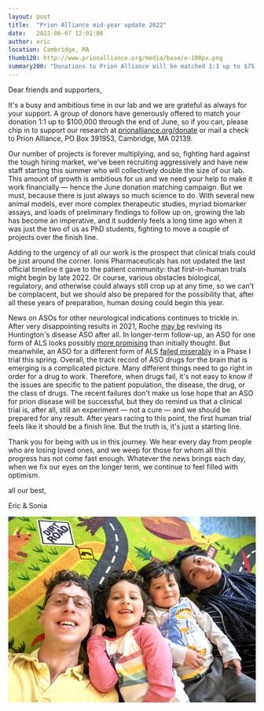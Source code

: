 ```yaml
---
layout: post
title:  "Prion Alliance mid-year update 2022"
date:   2022-06-07 12:01:00
author: eric
location: Cambridge, MA
thumb120: http://www.prionalliance.org/media/base/e-100px.png
summary200: "Donations to Prion Alliance will be matched 1:1 up to $75,000 through the end of June!"
---
```


Dear friends and supporters,

It's a busy and ambitious time in our lab and we are grateful as always for your support. A group of donors have generously offered to match your donation 1:1 up to $100,000 through the end of June, so if you can, please chip in to support our research at [prionalliance.org/donate](/donate/) or mail a check to Prion Alliance, PO Box 391953, Cambridge, MA 02139.

Our number of projects is forever multiplying, and so, fighting hard against the tough hiring market, we've been recruiting aggressively and have new staff starting this summer who will collectively double the size of our lab. This amount of growth is ambitious for us and we need your help to make it work financially &mdash; hence the June donation matching campaign. But we must, because there is just always so much science to do. With several new animal models, ever more complex therapeutic studies, myriad biomarker assays, and loads of preliminary findings to follow up on, growing the lab has become an imperative, and it suddenly feels a long time ago when it was just the two of us as PhD students, fighting to move a couple of projects over the finish line.

Adding to the urgency of all our work is the prospect that clinical trials could be just around the corner. Ionis Pharmaceuticals has not updated the last official timeline it gave to the patient community: that first-in-human trials might begin by late 2022. Or course, various obstacles biological, regulatory, and otherwise could always still crop up at any time, so we can't be complacent, but we should also be prepared for the possibility that, after all these years of preparation, human dosing could begin this year.

News on ASOs for other neurological indications continues to trickle in. After very disappointing results in 2021, Roche [may be](https://www.cureffi.org/2022/01/21/tominersen-rebooted/) reviving its Huntington's disease ASO after all. In longer-term follow-up, an ASO for one form of ALS looks possibly [more promising](http://www.cureffi.org/2021/10/18/middling-results-tofersen-sod1-als/) than initially thought. But meanwhile, an ASO for a different form of ALS [failed miserably](https://www.cureffi.org/2022/03/30/antisense-candidate-for-c9orf72-als-fails/) in a Phase I trial this spring. Overall, the track record of ASO drugs for the brain that is emerging is a complicated picture. Many different things need to go right in order for a drug to work. Therefore, when drugs fail, it's not easy to know if the issues are specific to the patient population, the disease, the drug, or the class of drugs. The recent failures don't make us lose hope that an ASO for prion disease will be successful, but they do remind us that a clinical trial is, after all, still an experiment &mdash; not a cure &mdash; and we should be prepared for any result. After years racing to this point, the first human trial feels like it should be a finish line. But the truth is, it's just a starting line.

Thank you for being with us in this journey. We hear every day from people who are losing loved ones, and we weep for those for whom all this progress has not come fast enough. Whatever the news brings each day, when we fix our eyes on the longer term, we continue to feel filled with optimism.

all our best,

Eric & Sonia

![](/media/2022/06/family-photo-2022-06.png)



